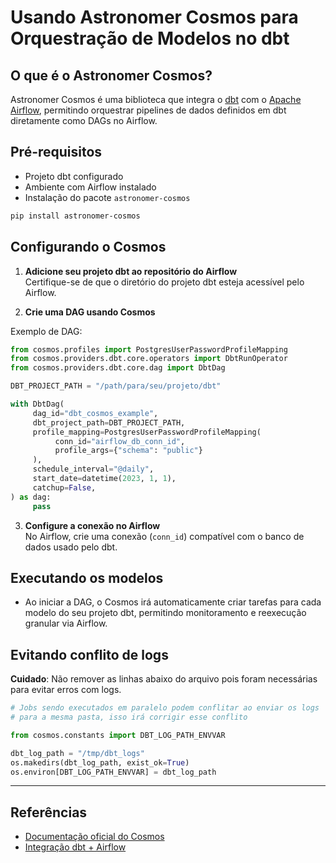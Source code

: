 # Usando Astronomer Cosmos para Orquestração de Modelos no dbt

## O que é o Astronomer Cosmos?

Astronomer Cosmos é uma biblioteca que integra o [dbt](https://www.getdbt.com/) com o [Apache Airflow](https://airflow.apache.org/), permitindo orquestrar pipelines de dados definidos em dbt diretamente como DAGs no Airflow.

## Pré-requisitos

- Projeto dbt configurado
- Ambiente com Airflow instalado
- Instalação do pacote `astronomer-cosmos`

```bash
pip install astronomer-cosmos
```

## Configurando o Cosmos

1. **Adicione seu projeto dbt ao repositório do Airflow**  
    Certifique-se de que o diretório do projeto dbt esteja acessível pelo Airflow.

2. **Crie uma DAG usando Cosmos**

Exemplo de DAG:

```python
from cosmos.profiles import PostgresUserPasswordProfileMapping
from cosmos.providers.dbt.core.operators import DbtRunOperator
from cosmos.providers.dbt.core.dag import DbtDag

DBT_PROJECT_PATH = "/path/para/seu/projeto/dbt"

with DbtDag(
     dag_id="dbt_cosmos_example",
     dbt_project_path=DBT_PROJECT_PATH,
     profile_mapping=PostgresUserPasswordProfileMapping(
          conn_id="airflow_db_conn_id",
          profile_args={"schema": "public"}
     ),
     schedule_interval="@daily",
     start_date=datetime(2023, 1, 1),
     catchup=False,
) as dag:
     pass
```

3. **Configure a conexão no Airflow**  
    No Airflow, crie uma conexão (`conn_id`) compatível com o banco de dados usado pelo dbt.

## Executando os modelos

- Ao iniciar a DAG, o Cosmos irá automaticamente criar tarefas para cada modelo do seu projeto dbt, permitindo monitoramento e reexecução granular via Airflow.

## Evitando conflito de logs

**Cuidado**: Não remover as linhas abaixo do arquivo pois foram necessárias para evitar erros com logs.

```python
# Jobs sendo executados em paralelo podem conflitar ao enviar os logs
# para a mesma pasta, isso irá corrigir esse conflito

from cosmos.constants import DBT_LOG_PATH_ENVVAR

dbt_log_path = "/tmp/dbt_logs"
os.makedirs(dbt_log_path, exist_ok=True)
os.environ[DBT_LOG_PATH_ENVVAR] = dbt_log_path
```

---

## Referências

- [Documentação oficial do Cosmos](https://astronomer.github.io/astronomer-cosmos/)
- [Integração dbt + Airflow](https://docs.astronomer.io/learn/dbt-airflow)
